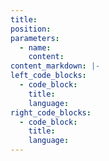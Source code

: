 ```yaml
---
title:
position:
parameters:
  - name:
    content:
content_markdown: |-
left_code_blocks:
  - code_block:
    title:
    language:
right_code_blocks:
  - code_block:
    title:
    language:
---
```

